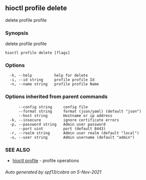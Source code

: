 ## hioctl profile delete

delete profile profile

### Synopsis

delete profile profile

```
hioctl profile delete [flags]
```

### Options

```
  -h, --help          help for delete
  -i, --id string     profile profile Id
  -n, --name string   profile profile Name
```

### Options inherited from parent commands

```
      --config string     config file
      --format string     format (json/yaml) (default "json")
      --host string       Hostname or ip address
  -k, --insecure          ignore certificate errors
  -p, --password string   Admin user password
      --port uint         port (default 8443)
  -r, --realm string      Admin user realm (default "local")
  -u, --user string       Admin username (default "admin")
```

### SEE ALSO

* [hioctl profile](hioctl_profile.md)	 - profile operations

###### Auto generated by spf13/cobra on 5-Nov-2021
